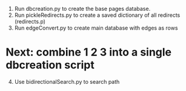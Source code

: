 1. Run dbcreation.py to create the base pages database.
2. Run pickleRedirects.py to create a saved dictionary of all redirects (redirects.p)
3. Run edgeConvert.py to create main database with edges as rows

# Next: combine 1 2 3 into a single dbcreation script

4. Use bidirectionalSearch.py to search path